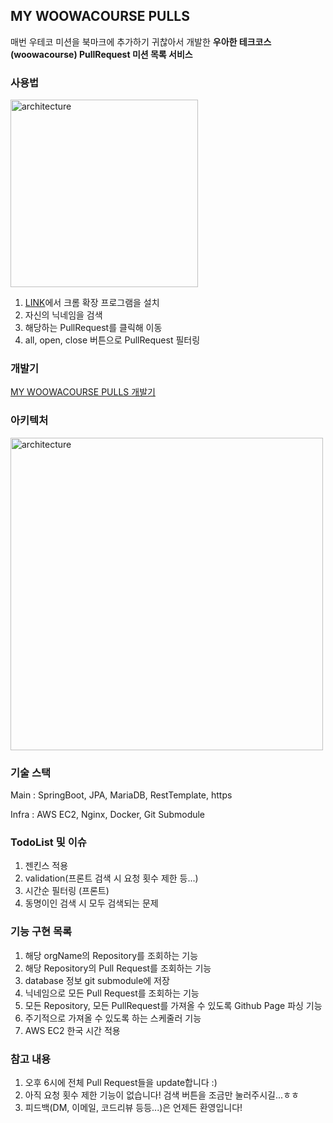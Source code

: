 ## MY WOOWACOURSE PULLS

매번 우테코 미션을 북마크에 추가하기 귀찮아서 개발한 **우아한 테크코스(woowacourse) PullRequest 미션 목록 서비스**

### 사용법

<img src="https://i.ibb.co/BKSTH0k/main.png" width="300" alt="architecture" />

1. [LINK](https://chrome.google.com/webstore/detail/mywoowacoursepulls/dkeblehcoebopgclhhjfbinndbcoboom)에서 크롬 확장 프로그램을 설치
2. 자신의 닉네임을 검색
3. 해당하는 PullRequest를 클릭해 이동
4. all, open, close 버튼으로 PullRequest 필터링

### 개발기

[MY WOOWACOURSE PULLS 개발기](https://aegis1920.github.io/wiki/my-woowacourse-pulls-review.html)

### 아키텍처

<img src="https://i.ibb.co/WzrJXWm/arch.png" width="500" alt="architecture" />

### 기술 스택

Main : SpringBoot, JPA, MariaDB, RestTemplate, https


Infra : AWS EC2, Nginx, Docker, Git Submodule

### TodoList 및 이슈

1. 젠킨스 적용
2. validation(프론트 검색 시 요청 횟수 제한 등...)
3. 시간순 필터링 (프론트)
4. 동명이인 검색 시 모두 검색되는 문제

### 기능 구현 목록

1. 해당 orgName의 Repository를 조회하는 기능
2. 해당 Repository의 Pull Request를 조회하는 기능
3. database 정보 git submodule에 저장
4. 닉네임으로 모든 Pull Request를 조회하는 기능
5. 모든 Repository, 모든 PullRequest를 가져올 수 있도록 Github Page 파싱 기능
6. 주기적으로 가져올 수 있도록 하는 스케줄러 기능
7. AWS EC2 한국 시간 적용

### 참고 내용

1. 오후 6시에 전체 Pull Request들을 update합니다 :)
2. 아직 요청 횟수 제한 기능이 없습니다! 검색 버튼을 조금만 눌러주시길...ㅎㅎ 
3. 피드백(DM, 이메일, 코드리뷰 등등...)은 언제든 환영입니다! 
